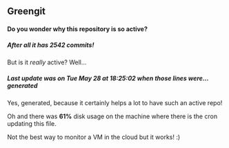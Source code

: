 ## Greengit

#### Do you wonder why this repository is so active?

##### After all it has 2542 commits!

But is it *really* active? Well...

##### Last update was on Tue May 28 at 18:25:02 when those lines were... generated

Yes, generated, because it certainly helps a lot to have such an active repo!

Oh and there was **61%** disk usage on the machine
where there is the cron updating this file.

Not the best way to monitor a VM in the cloud but it works! :)
